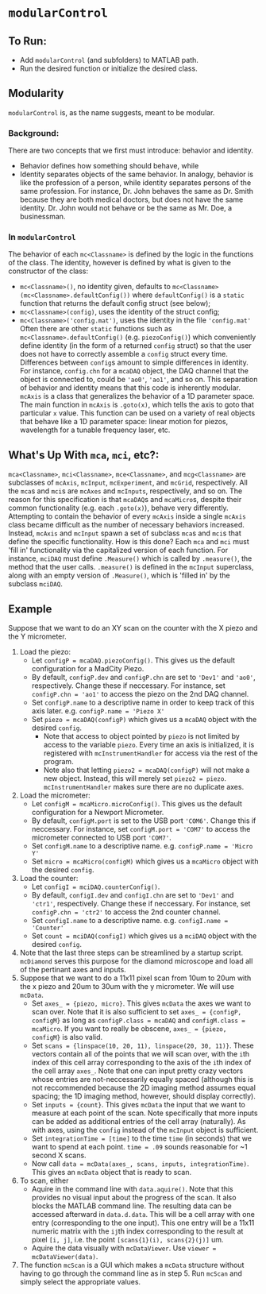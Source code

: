 # `modularControl`

## To Run:
* Add `modularControl` (and subfolders) to MATLAB path.
* Run the desired function or initialize the desired class.

## Modularity
`modularControl` is, as the name suggests, meant to be modular.

### Background:
There are two concepts that we first must introduce: behavior and identity.
* Behavior defines how something should behave, while 
* Identity separates objects of the same behavior.
In analogy, behavior is like the profession of a person, while identity separates persons of the same profession. For instance, Dr. John behaves the same as Dr. Smith because they are both medical doctors, but does not have the same identity. Dr. John would not behave or be the same as Mr. Doe, a businessman.

### In `modularControl`
The behavior of each `mc<Classname>` is defined by the logic in the functions of the class. The identity, however is defined by what is given to the constructor of the class:
* `mc<Classname>()`,			no identity given, defaults to `mc<Classname>(mc<Classname>.defaultConfig())` where `defaultConfig()` is a `static` function that returns the default config struct (see below);
* `mc<Classname>(config)`,		uses the identity of the struct config;
* `mc<Classname>('config.mat')`,	uses the identity in the file `'config.mat'`
Often there are other `static` functions such as `mc<Classname>.defaultConfig()` (e.g. `piezoConfig()`) which conveniently define identity (in the form of a returned `config` struct) so that the user does not have to correctly assemble a `config` struct every time. Differences between `config`s amount to simple differences in identity. For instance, `config.chn` for a `mcaDAQ` object, the DAQ channel that the object is connected to, could be `'ao0'`, `'ao1'`, and so on.
This separation of behavior and identity means that this code is inherently modular. `mcAxis` is a class that generalizes the behavior of a 1D parameter space. The main function in `mcAxis` is `.goto(x)`, which tells the axis to goto that particular `x` value. This function can be used on a variety of real objects that behave like a 1D parameter space: linear motion for piezos, wavelength for a tunable frequency laser, etc.

## What's Up With `mca`, `mci`, etc?:
`mca<Classname>`, `mci<Classname>`, `mce<Classname>`, and `mcg<Classname>` are subclasses of `mcAxis`, `mcInput`, `mcExperiment`, and `mcGrid`, respectively. All the `mca`s and `mci`s are `mcAxes` and `mcInputs`, respectively, and so on. The reason for this specification is that `mcaDAQ`s and `mcaMicro`s, despite their common functionality (e.g. each `.goto(x)`), behave very differently. Attempting to contain the behavior of every `mcAxis` inside a single `mcAxis` class became difficult as the number of necessary behaviors increased. Instead, `mcAxis` and `mcInput` spawn a set of subclass `mca`s and `mci`s that define the specific functionality. How is this done? Each `mca` and `mci` must 'fill in' functionality via the capitalized version of each function. For instance, `mciDAQ` must define `.Measure()` which is called by `.measure()`, the method that the user calls. `.measure()` is defined in the `mcInput` superclass, along with an empty version of `.Measure()`, which is 'filled in' by the subclass `mciDAQ`.

## Example
Suppose that we want to do an XY scan on the counter with the X piezo and the Y micrometer.
1. Load the piezo:
    * Let `configP = mcaDAQ.piezoConfig()`. This gives us the default configuration for a MadCity Piezo.
    * By default, `configP.dev` and `configP.chn` are set to `'Dev1'` and `'ao0'`, respectively. Change these if neccessary. For instance, set `configP.chn = 'ao1'` to access the piezo on the 2nd DAQ channel.
    * Set `configP.name` to a descriptive name in order to keep track of this axis later. e.g. `configP.name = 'Piezo X'`
    * Set `piezo = mcaDAQ(configP)` which gives us a `mcaDAQ` object with the desired `config`. 
        * Note that access to object pointed by `piezo` is not limited by access to the variable `piezo`. Every time an axis is initialized, it is registered with `mcInstrumentHandler` for access via the rest of the program.
        * Note also that letting `piezo2 = mcaDAQ(configP)` will not make a new object. Instead, this will merely set `piezo2 = piezo`. `mcInstrumentHandler` makes sure there are no duplicate axes.
2. Load the micrometer:
    * Let `configM = mcaMicro.microConfig()`. This gives us the default configuration for a Newport Micrometer.
    * By default, `configM.port` is set to the USB port `'COM6'`. Change this if neccessary. For instance, set `configM.port = 'COM7'` to access the micrometer connected to USB port `'COM7'`.
    * Set `configM.name` to a descriptive name. e.g. `configP.name = 'Micro Y'`
    * Set `micro = mcaMicro(configM)` which gives us a `mcaMicro` object with the desired `config`.
3. Load the counter:
    * Let `configI = mciDAQ.counterConfig()`.
    * By default, `configI.dev` and `configI.chn` are set to `'Dev1'` and `'ctr1'`, respectively. Change these if neccessary. For instance, set `configP.chn = 'ctr2'` to access the 2nd counter channel.
    * Set `configI.name` to a descriptive name. e.g. `configI.name = 'Counter'`
    * Set `count = mciDAQ(configI)` which gives us a `mciDAQ` object with the desired `config`.
4. Note that the last three steps can be streamlined by a startup script. `mcDiamond` serves this purpose for the diamond microscope and load all of the pertinant axes and inputs.
5. Suppose that we want to do a 11x11 pixel scan from 10um to 20um with the x piezo and 20um to 30um with the y micrometer. We will use `mcData`.
    * Set `axes_ = {piezo, micro}`. This gives `mcData` the axes we want to scan over. Note that it is also sufficient to set `axes_ = {configP, configM}` as long as `configP.class = mcaDAQ` and `configM.class = mcaMicro`. If you want to really be obscene, `axes_ = {piezo, configM}` is also valid.
    * Set `scans = {linspace(10, 20, 11), linspace(20, 30, 11)}`. These vectors contain all of the points that we will scan over, with the `i`th index of this cell array corresponding to the axis of the `i`th index of the cell array `axes_`. Note that one can input pretty crazy vectors whose entries are not-neccessarily equally spaced (although this is not reccommended because the 2D imaging method assumes equal spacing; the 1D imaging method, however, should display correctly).
    * Set `inputs = {count}`. This gives `mcData` the input that we want to measure at each point of the scan. Note specifically that more inputs can be added as additional entries of the cell array (naturally). As with axes, using the `config` instead of the `mcInput` object is sufficient.
    * Set `integrationTime = [time]` to the time `time` (in seconds) that we want to spend at each point. `time = .09` sounds reasonable for ~1 second X scans.
    * Now call `data = mcData(axes_, scans, inputs, integrationTime)`. This gives an `mcData` object that is ready to scan.
6. To scan, either
    * Aquire in the command line with `data.aquire()`. Note that this provides no visual input about the progress of the scan. It also blocks the MATLAB command line. The resulting data can be accessed afterward in `data.d.data`. This will be a cell array with one entry (corresponding to the one input). This one entry will be a 11x11 numeric matrix with the `ij`th index corresponding to the result at pixel `[i, j]`, i.e. the point `[scans{1}(i), scans{2}(j)]` um.
    * Aquire the data visually with `mcDataViewer`. Use `viewer = mcDataViewer(data)`.
7. The function `mcScan` is a GUI which makes a `mcData` structure without having to go through the command line as in step 5. Run `mcScan` and simply select the appropriate values.









